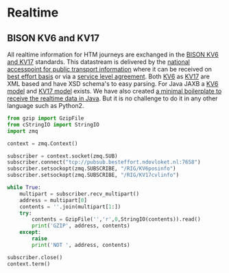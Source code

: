 # Realtime

## BISON KV6 and KV17
All realtime information for HTM journeys are exchanged in the [BISON KV6 and KV17](http://bison.connekt.nl/standaarden/) standards. This datastream is delivered by the [national accesspoint for public transport information](https://ndovloket.nl/) where it can be received on [best effort basis](http://data.ndovloket.nl/REALTIME.TXT) or via a [service level agreement](https://ndovloket.nl/aanmelden/). Both [KV6](https://github.com/BISONNL/KV6) as [KV17](https://github.com/BISONNL/KV17) are XML based and have XSD schema's to easy parsing. For Java JAXB a [KV6 model](https://github.com/bliksemlabs/kv6-java-model) and [KV17 model](https://github.com/bliksemlabs/kv17-java-model) exists. We have also created [a minimal boilerplate to receive the realtime data in Java](https://github.com/HTMPersonenvervoerNV/java-rt-bison). But it is no challenge to do it in any other language such as Python2.

```python
from gzip import GzipFile
from cStringIO import StringIO
import zmq

context = zmq.Context()

subscriber = context.socket(zmq.SUB)
subscriber.connect("tcp://pubsub.besteffort.ndovloket.nl:7658")
subscriber.setsockopt(zmq.SUBSCRIBE, "/RIG/KV6posinfo")
subscriber.setsockopt(zmq.SUBSCRIBE, "/RIG/KV17cvlinfo")

while True:
    multipart = subscriber.recv_multipart()
    address = multipart[0]
    contents = ''.join(multipart[1:])
    try:
        contents = GzipFile('','r',0,StringIO(contents)).read()
        print('GZIP', address, contents)
    except:
        raise
        print('NOT ', address, contents)

subscriber.close()
context.term()
```
